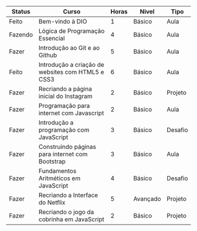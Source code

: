 | Status  | Curso  | Horas   | Nivel  | Tipo   |
| ------------ | ------------ | ------------ | ------------ | ------------ |
| Feito  | Bem-vindo à DIO  |  1 |  Básico | Aula |
| Fazendo | Lógica de Programação Essencial  |  4 | Básico | Aula  |
| Fazer | Introdução ao Git e ao Github  | 5 | Básico | Aula  |
| Feito | Introdução a criação de websites com HTML5 e CSS3  | 6 | Básico| Aula  |
| Fazer | Recriando a página inicial do Instagram  | 2  | Básico | Projeto  |
| Fazer | Programação para internet com Javascript  | 2| Básico  | Aula  |
| Fazer | Introdução a programação com JavaScript  | 3 | Básico |  Desafio |
| Fazer | Construindo páginas para internet com Bootstrap  | 3  | Básico|  Aula |
| Fazer | Fundamentos Aritméticos em JavaScript  | 4 |  Básico | Desafio  |
| Fazer | Recriando a Interface do Netflix  | 5| Avançado  | Projeto  |
| Fazer | Recriando o jogo da cobrinha em JavaScript  | 2  | Básico  | Projeto  |


